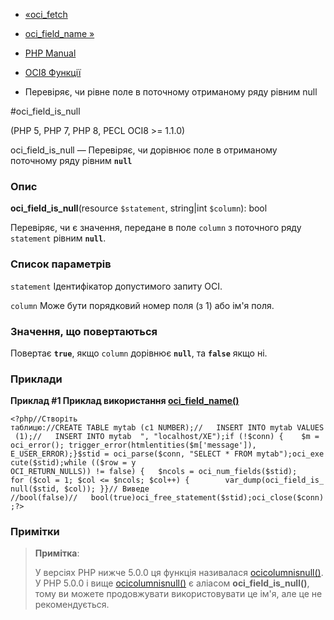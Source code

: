 - [«oci_fetch](function.oci-fetch.md)
- [oci_field_name »](function.oci-field-name.md)

- [PHP Manual](index.md)
- [OCI8 Функції](ref.oci8.md)
- Перевіряє, чи рівне поле в поточному отриманому ряду рівним null

#oci_field_is_null

(PHP 5, PHP 7, PHP 8, PECL OCI8 \>= 1.1.0)

oci_field_is_null — Перевіряє, чи дорівнює поле в отриманому поточному
ряду рівним **`null`**

### Опис

**oci_field_is_null**(resource `$statement`, string\|int `$column`):
bool

Перевіряє, чи є значення, передане в поле `column` з поточного
ряду `statement` рівним **`null`**.

### Список параметрів

`statement`
Ідентифікатор допустимого запиту OCI.

`column`
Може бути порядковий номер поля (з 1) або ім'я поля.

### Значення, що повертаються

Повертає **`true`**, якщо `column` дорівнює **`null`**, та **`false`**
якщо ні.

### Приклади

**Приклад #1 Приклад використання
[oci_field_name()](function.oci-field-name.md)**

`<?php//Створіть таблицю://CREATE TABLE mytab (c1 NUMBER);//   INSERT INTO mytab VALUES (1);//   INSERT INTO mytab  ", "localhost/XE");if (!$conn) {    $m = oci_error(); trigger_error(htmlentities($m['message']), E_USER_ERROR);}$stid = oci_parse($conn, "SELECT * FROM mytab");oci_execute($stid);while (($row = y OCI_RETURN_NULLS)) != false) {   $ncols = oci_num_fields($stid); for ($col = 1; $col <= $ncols; $col++) {        var_dump(oci_field_is_null($stid, $col)); }}// Виведе //bool(false)//   bool(true)oci_free_statement($stid);oci_close($conn);?> `

### Примітки

> **Примітка**:
>
> У версіях PHP нижче 5.0.0 ця функція називалася
> [ocicolumnisnull()](function.ocicolumnisnull.md). У PHP 5.0.0 і вище
> [ocicolumnisnull()](function.ocicolumnisnull.md) є аліасом
> **oci_field_is_null()**, тому ви можете продовжувати використовувати це
> ім'я, але це не рекомендується.
